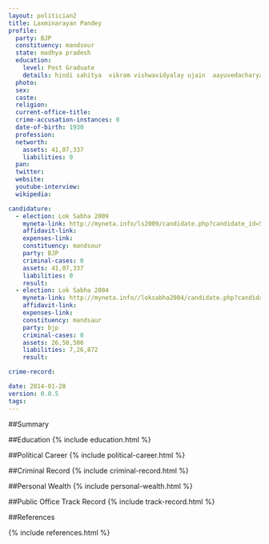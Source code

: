 ```yaml
---
layout: politician2
title: Laxminarayan Pandey
profile: 
  party: BJP
  constituency: mandsour
  state: madhya pradesh
  education: 
    level: Post Graduate
    details: hindi sahitya  vikram vishwavidyalay ujain  aayuvedacharya 1970
  photo: 
  sex: 
  caste: 
  religion: 
  current-office-title: 
  crime-accusation-instances: 0
  date-of-birth: 1930
  profession: 
  networth: 
    assets: 41,07,337
    liabilities: 0
  pan: 
  twitter: 
  website: 
  youtube-interview: 
  wikipedia: 

candidature: 
  - election: Lok Sabha 2009
    myneta-link: http://myneta.info/ls2009/candidate.php?candidate_id=5226
    affidavit-link: 
    expenses-link: 
    constituency: mandsour 
    party: BJP
    criminal-cases: 0
    assets: 41,07,337
    liabilities: 0
    result:  
  - election: Lok Sabha 2004
    myneta-link: http://myneta.info//loksabha2004/candidate.php?candidate_id=2173
    affidavit-link: 
    expenses-link: 
    constituency: mandsaur 
    party: bjp
    criminal-cases: 0
    assets: 26,50,506
    liabilities: 7,26,872
    result:  

crime-record: 

date: 2014-01-28
version: 0.0.5
tags: 
---
```

##Summary


##Education
{% include education.html %}


##Political Career
{% include political-career.html %}


##Criminal Record
{% include criminal-record.html %}


##Personal Wealth
{% include personal-wealth.html %}


##Public Office Track Record
{% include track-record.html %}


##References


{% include references.html %}